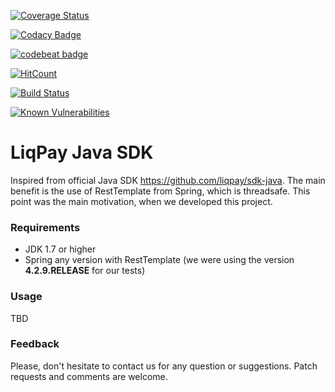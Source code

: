 
[![Coverage Status](https://coveralls.io/repos/github/HennadiiMelnyk/liqpay-api-with-spring/badge.svg?branch=master)](https://coveralls.io/github/HennadiiMelnyk/liqpay-api-with-spring?branch=master)

[![Codacy Badge](https://api.codacy.com/project/badge/Grade/9f18e61a237f47ad97b4660fe135367a)](https://www.codacy.com/app/HennadiiMelnyk/liqpay-api-with-spring?utm_source=github.com&amp;utm_medium=referral&amp;utm_content=HennadiiMelnyk/liqpay-api-with-spring&amp;utm_campaign=Badge_Grade)

[![codebeat badge](https://codebeat.co/badges/56116205-91d3-4966-8f15-d5c505fc3905)](https://codebeat.co/projects/github-com-hennadiimelnyk-liqpay-api-with-spring-master)

[![HitCount](http://hits.dwyl.io/HennadiiMelnyk/liqpay-api-with-spring.svg)](http://hits.dwyl.io/HennadiiMelnyk/liqpay-api-with-spring)

[![Build Status](https://travis-ci.org/HennadiiMelnyk/liqpay-api-with-spring.png?branch=master)](https://travis-ci.org/HennadiiMelnyk/liqpay-api-with-spring)

[![Known Vulnerabilities](https://snyk.io/test/github/HennadiiMelnyk/liqpay-api-with-spring/badge.svg?targetFile=pom.xml)](https://snyk.io/test/github/HennadiiMelnyk/liqpay-api-with-spring?targetFile=pom.xml)
# LiqPay Java SDK

Inspired from official Java SDK https://github.com/liqpay/sdk-java.
The main benefit is the use of RestTemplate from Spring, which is threadsafe. 
This point was the main motivation, when we developed this project.  

### Requirements
 - JDK 1.7 or higher
 - Spring any version with RestTemplate (we were using the version **4.2.9.RELEASE** for our tests)
 
### Usage

TBD
 
### Feedback

Please, don't hesitate to contact us for any question or suggestions. Patch requests and comments are welcome.

